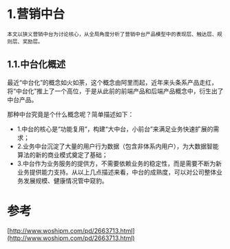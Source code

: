 # 1.营销中台


```
本文以狭义营销中台为讨论核心，从全局角度分析了营销中台产品模型中的表现层、触达层、规则层、奖励层。
```

## 1.1.中台化概述
最近“中台化”的概念如火如荼，这个概念由阿里而起，近年来头条系产品走红，将“中台化”推上了一个高位，于是从此前的前端产品和后端产品概念中，衍生出了中台产品。


那种中台究竟是个什么概念呢？简单描述如下：

* 1.中台的核心是“功能复用”，构建“大中台，小前台”来满足业务快速扩展的需求；
* 2.业务中台沉淀了大量的用户行为数据（包含非体系内用户），为大数据智能算法的新的商业模式奠定了基础；
* 3.中台作为业务服务的提供方，不需要依赖业务的稳定性，而是需要不断为新业务提供能力支持。从以上几点描述来看，中台的成熟度，可以对公司整体业务发展规模、健康情况管中窥豹。


# 参考

[http://www.woshipm.com/pd/2663713.html](http://www.woshipm.com/pd/2663713.html)

